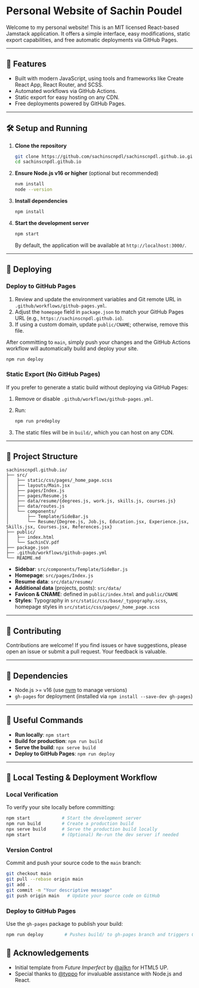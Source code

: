 # Personal Website of Sachin Poudel

Welcome to my personal website! This is an MIT licensed React-based Jamstack application. It offers a simple interface, easy modifications, static export capabilities, and free automatic deployments via GitHub Pages.

---

## 🚀 Features

* Built with modern JavaScript, using tools and frameworks like Create React App, React Router, and SCSS.
* Automated workflows via GitHub Actions.
* Static export for easy hosting on any CDN.
* Free deployments powered by GitHub Pages.

---

## 🛠 Setup and Running

1. **Clone the repository**

   ```bash
   git clone https://github.com/sachinscnpdl/sachinscnpdl.github.io.git
   cd sachinscnpdl.github.io
   ```

2. **Ensure Node.js v16 or higher** (optional but recommended)

   ```bash
   nvm install
   node --version
   ```

3. **Install dependencies**

   ```bash
   npm install
   ```

4. **Start the development server**

   ```bash
   npm start
   ```

   By default, the application will be available at `http://localhost:3000/`.

---

## 🚢 Deploying

### Deploy to GitHub Pages

1. Review and update the environment variables and Git remote URL in `.github/workflows/github-pages.yml`.
2. Adjust the `homepage` field in `package.json` to match your GitHub Pages URL (e.g., `https://sachinscnpdl.github.io`).
3. If using a custom domain, update `public/CNAME`; otherwise, remove this file.

After committing to `main`, simply push your changes and the GitHub Actions workflow will automatically build and deploy your site.

```bash
npm run deploy
```

### Static Export (No GitHub Pages)

If you prefer to generate a static build without deploying via GitHub Pages:

1. Remove or disable `.github/workflows/github-pages.yml`.

2. Run:

   ```bash
   npm run predeploy
   ```

3. The static files will be in `build/`, which you can host on any CDN.

---

## 📂 Project Structure

```plaintext
sachinscnpdl.github.io/
├── src/
│   ├── static/css/pages/_home_page.scss
│   ├── layouts/Main.jsx
│   ├── pages/Index.js
│   ├── pages/Resume.js
│   ├── data/resume/{degrees.js, work.js, skills.js, courses.js}
│   ├── data/routes.js
│   └── components/
│       ├── Template/SideBar.js
│       └── Resume/{Degree.js, Job.js, Education.jsx, Experience.jsx, Skills.jsx, Courses.jsx, References.jsx}
├── public/
│   ├── index.html
│   └── SachinCV.pdf
├── package.json
├── .github/workflows/github-pages.yml
└── README.md
```

* **Sidebar**: `src/components/Template/SideBar.js`
* **Homepage**: `src/pages/Index.js`
* **Resume data**: `src/data/resume/`
* **Additional data** (projects, posts): `src/data/`
* **Favicon & CNAME**: defined in `public/index.html` and `public/CNAME`
* **Styles**: Typography in `src/static/css/base/_typography.scss`, homepage styles in `src/static/css/pages/_home_page.scss`

---

## 🤝 Contributing

Contributions are welcome! If you find issues or have suggestions, please open an issue or submit a pull request. Your feedback is valuable.

---

## 🔧 Dependencies

* Node.js >= v16 (use [nvm](https://github.com/nvm-sh/nvm) to manage versions)
* `gh-pages` for deployment (installed via `npm install --save-dev gh-pages`)

---

## 📝 Useful Commands

* **Run locally**: `npm start`
* **Build for production**: `npm run build`
* **Serve the build**: `npx serve build`
* **Deploy to GitHub Pages**: `npm run deploy`

---

## 🔎 Local Testing & Deployment Workflow

### Local Verification

To verify your site locally before committing:

```bash
npm start            # Start the development server
npm run build        # Create a production build
npx serve build      # Serve the production build locally
npm start            # (Optional) Re-run the dev server if needed
```

### Version Control

Commit and push your source code to the `main` branch:

```bash
git checkout main
git pull --rebase origin main
git add .
git commit -m "Your descriptive message"
git push origin main   # Update your source code on GitHub
```

### Deploy to GitHub Pages

Use the `gh-pages` package to publish your build:

```bash
npm run deploy        # Pushes build/ to gh-pages branch and triggers GitHub Pages
```

## 🙌 Acknowledgements

* Initial template from *Future Imperfect* by [@ajlkn](https://html5up.net) for HTML5 UP.
* Special thanks to [@typpo](https://github.com/typpo) for invaluable assistance with Node.js and React.
